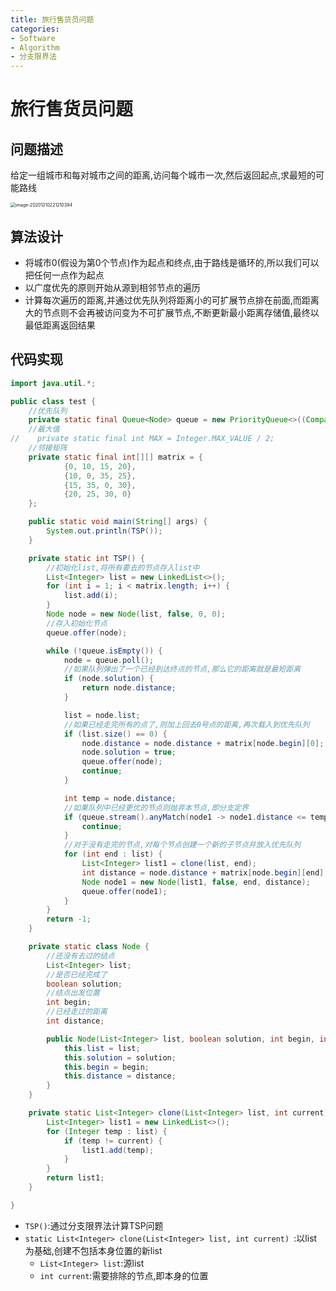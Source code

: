 ```yaml
---
title: 旅行售货员问题
categories:
- Software
- Algorithm
- 分支限界法
---
```

# 旅行售货员问题

## 问题描述

给定一组城市和每对城市之间的距离,访问每个城市一次,然后返回起点,求最短的可能路线

<img src="https://cdn.jsdelivr.net/gh/LuShan123888/Files@master/Pictures/2020-12-10-image-20201210221210394.png" alt="image-20201210221210394" style="zoom:50%;" />

## 算法设计

- 将城市0(假设为第0个节点)作为起点和终点,由于路线是循环的,所以我们可以把任何一点作为起点
- 以广度优先的原则开始从源到相邻节点的遍历
- 计算每次遍历的距离,并通过优先队列将距离小的可扩展节点排在前面,而距离大的节点则不会再被访问变为不可扩展节点,不断更新最小距离存储值,最终以最低距离返回结果

## 代码实现

```java
import java.util.*;

public class test {
    //优先队列
    private static final Queue<Node> queue = new PriorityQueue<>((Comparator.comparingInt(o -> o.distance)));
    //最大值
//    private static final int MAX = Integer.MAX_VALUE / 2;
    //邻接矩阵
    private static final int[][] matrix = {
            {0, 10, 15, 20},
            {10, 0, 35, 25},
            {15, 35, 0, 30},
            {20, 25, 30, 0}
    };

    public static void main(String[] args) {
        System.out.println(TSP());
    }

    private static int TSP() {
        //初始化list,将所有要去的节点存入list中
        List<Integer> list = new LinkedList<>();
        for (int i = 1; i < matrix.length; i++) {
            list.add(i);
        }
        Node node = new Node(list, false, 0, 0);
        //存入初始化节点
        queue.offer(node);

        while (!queue.isEmpty()) {
            node = queue.poll();
            //如果队列弹出了一个已经到达终点的节点,那么它的距离就是最短距离
            if (node.solution) {
                return node.distance;
            }

            list = node.list;
            //如果已经走完所有的点了,则加上回去0号点的距离,再次载入到优先队列
            if (list.size() == 0) {
                node.distance = node.distance + matrix[node.begin][0];
                node.solution = true;
                queue.offer(node);
                continue;
            }

            int temp = node.distance;
            //如果队列中已经更优的节点则抛弃本节点,即分支定界
            if (queue.stream().anyMatch(node1 -> node1.distance <= temp)) {
                continue;
            }
            //对于没有走完的节点,对每个节点创建一个新的子节点并放入优先队列
            for (int end : list) {
                List<Integer> list1 = clone(list, end);
                int distance = node.distance + matrix[node.begin][end];
                Node node1 = new Node(list1, false, end, distance);
                queue.offer(node1);
            }
        }
        return -1;
    }

    private static class Node {
        //还没有去过的结点
        List<Integer> list;
        //是否已经完成了
        boolean solution;
        //结点出发位置
        int begin;
        //已经走过的距离
        int distance;

        public Node(List<Integer> list, boolean solution, int begin, int distance) {
            this.list = list;
            this.solution = solution;
            this.begin = begin;
            this.distance = distance;
        }
    }

    private static List<Integer> clone(List<Integer> list, int current) {
        List<Integer> list1 = new LinkedList<>();
        for (Integer temp : list) {
            if (temp != current) {
                list1.add(temp);
            }
        }
        return list1;
    }

}
```

- `TSP()`:通过分支限界法计算TSP问题
- `static List<Integer> clone(List<Integer> list, int current) `:以list为基础,创建不包括本身位置的新list
    - `List<Integer> list`:源list
    - `int current`:需要排除的节点,即本身的位置